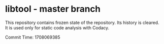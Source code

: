 # libtool - master branch

This repository contains frozen state of the repository.
Its history is cleared. It is used only for static code
analysis with Codacy.

Commit Time: 1708069385